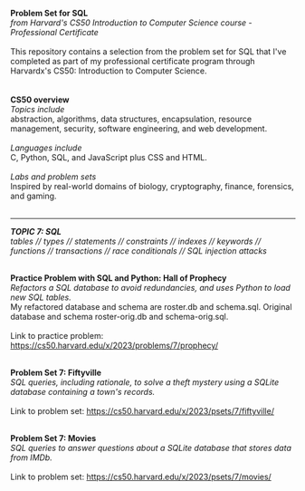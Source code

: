 **Problem Set for SQL**<br>
*from Harvard's CS50 Introduction to Computer Science course - Professional Certificate*
<br><br>
This repository contains a selection from the problem set for SQL that I've completed as part of my professional certificate program through Harvardx's CS50: Introduction to Computer Science.
<br><br><br>
**CS50 overview**<br>
*Topics include*<br>
abstraction, algorithms, data structures, encapsulation, resource management, security, software engineering, and web development.
<br><br>
*Languages include*<br>
C, Python, SQL, and JavaScript plus CSS and HTML.
<br><br>
*Labs and problem sets*<br>
Inspired by real-world domains of biology, cryptography, finance, forensics, and gaming.
<br><br>

---

***TOPIC 7: SQL***<br>
*tables // types // statements // constraints // indexes // keywords // functions // transactions // race conditionals // SQL injection attacks*
<br><br>

**Practice Problem with SQL and Python: Hall of Prophecy**<br>
*Refactors a SQL database to avoid redundancies, and uses Python to load new SQL tables.*<br>
My refactored database and schema are roster.db and schema.sql. Original database and schema roster-orig.db and schema-orig.sql.
<br><br>
Link to practice problem: https://cs50.harvard.edu/x/2023/problems/7/prophecy/
<br><br>

**Problem Set 7: Fiftyville**   
*SQL queries, including rationale, to solve a theft mystery using a SQLite database containing a town's records.*
<br><br>
Link to problem set: https://cs50.harvard.edu/x/2023/psets/7/fiftyville/
<br><br>

**Problem Set 7: Movies**   
*SQL queries to answer questions about a SQLite database that stores data from IMDb.*
<br><br>
Link to problem set: https://cs50.harvard.edu/x/2023/psets/7/movies/
